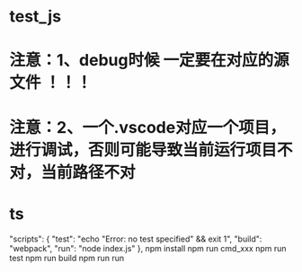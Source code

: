 # test_js

# 注意：1、debug时候 一定要在对应的源文件 ！！！
# 注意：2、一个.vscode对应一个项目，进行调试，否则可能导致当前运行项目不对，当前路径不对
# ts
  "scripts": {
    "test": "echo \"Error: no test specified\" && exit 1",
    "build": "webpack",
    "run": "node index.js"
  },
npm install
npm run cmd_xxx
npm run test
npm run build
npm run run
